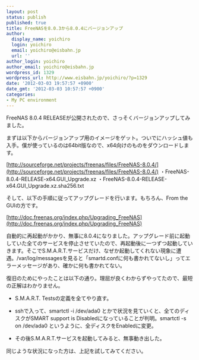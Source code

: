 ```yaml
---
layout: post
status: publish
published: true
title: FreeNASを8.0.3から8.0.4にバージョンアップ
author:
  display_name: yoichiro
  login: yoichiro
  email: yoichiro@eisbahn.jp
  url: ''
author_login: yoichiro
author_email: yoichiro@eisbahn.jp
wordpress_id: 1329
wordpress_url: http://www.eisbahn.jp/yoichiro/?p=1329
date: '2012-03-03 19:57:57 +0900'
date_gmt: '2012-03-03 10:57:57 +0900'
categories:
- My PC environment
---
```


FreeNAS 8.0.4 RELEASEが公開されたので、さっそくバージョンアップしてみました。

まずは以下からバージョンアップ用のイメージをゲット。ついでにハッシュ値も入手。僕が使っているのは64bit版なので、x64向けのものをダウンロードします。

[http://sourceforge.net/projects/freenas/files/FreeNAS-8.0.4/](http://sourceforge.net/projects/freenas/files/FreeNAS-8.0.4/)
・FreeNAS-8.0.4-RELEASE-x64.GUI_Upgrade.xz
・FreeNAS-8.0.4-RELEASE-x64.GUI_Upgrade.xz.sha256.txt

そして、以下の手順に従ってアップグレードを行います。もちろん、From the GUIの方です。

[http://doc.freenas.org/index.php/Upgrading_FreeNAS](http://doc.freenas.org/index.php/Upgrading_FreeNAS)

自動的に再起動がかかり、無事に8.0.4になりました。アップグレード前に起動していた全てのサービスを停止させていたので、再起動後に一つずつ起動していきます。そこでS.M.A.R.T.サービスだけ、なぜか起動してくれない現象に遭遇。/var/log/messagesを見ると「smartd.confに何も書かれてないし」ってエラーメッセージがあり、確かに何も書かれてない。

復旧のためにやったことは以下の通り。理屈が良くわからずやってたので、最短の正解はわかりません。

* S.M.A.R.T. Testsの定義を全てやり直す。

* sshで入って、smartctl -i /dev/ada0 とかで状況を見ていくと、全てのディスクがSMART support is Disabledになっていることが判明。smartctl -s on /dev/ada0 というように、全ディスクをEnabledに変更。

* その後S.M.A.R.T.サービスを起動してみると、無事動き出した。

同じような状況になった方は、上記を試してみてください。
